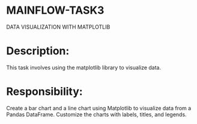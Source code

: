 # MAINFLOW-TASK3
DATA VISUALIZATION WITH MATPLOTLIB

# Description:
This task involves using the matplotlib
library to visualize data.

# Responsibility:
Create a bar chart and a line chart using 
Matplotlib to visualize data from a Pandas 
DataFrame. Customize the charts with 
labels, titles, and legends.

